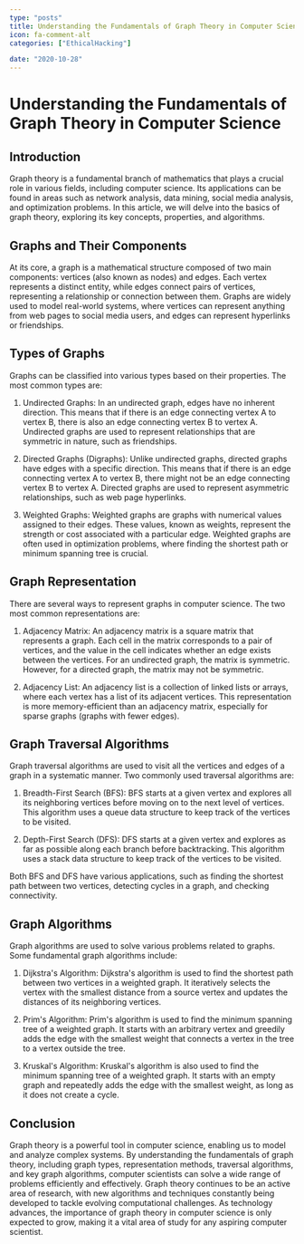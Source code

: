 ```yaml
---
type: "posts"
title: Understanding the Fundamentals of Graph Theory in Computer Science
icon: fa-comment-alt
categories: ["EthicalHacking"]

date: "2020-10-28"
---
```




# Understanding the Fundamentals of Graph Theory in Computer Science

## Introduction

Graph theory is a fundamental branch of mathematics that plays a crucial role in various fields, including computer science. Its applications can be found in areas such as network analysis, data mining, social media analysis, and optimization problems. In this article, we will delve into the basics of graph theory, exploring its key concepts, properties, and algorithms.

## Graphs and Their Components

At its core, a graph is a mathematical structure composed of two main components: vertices (also known as nodes) and edges. Each vertex represents a distinct entity, while edges connect pairs of vertices, representing a relationship or connection between them. Graphs are widely used to model real-world systems, where vertices can represent anything from web pages to social media users, and edges can represent hyperlinks or friendships.

## Types of Graphs

Graphs can be classified into various types based on their properties. The most common types are:

1. Undirected Graphs: In an undirected graph, edges have no inherent direction. This means that if there is an edge connecting vertex A to vertex B, there is also an edge connecting vertex B to vertex A. Undirected graphs are used to represent relationships that are symmetric in nature, such as friendships.

2. Directed Graphs (Digraphs): Unlike undirected graphs, directed graphs have edges with a specific direction. This means that if there is an edge connecting vertex A to vertex B, there might not be an edge connecting vertex B to vertex A. Directed graphs are used to represent asymmetric relationships, such as web page hyperlinks.

3. Weighted Graphs: Weighted graphs are graphs with numerical values assigned to their edges. These values, known as weights, represent the strength or cost associated with a particular edge. Weighted graphs are often used in optimization problems, where finding the shortest path or minimum spanning tree is crucial.

## Graph Representation

There are several ways to represent graphs in computer science. The two most common representations are:

1. Adjacency Matrix: An adjacency matrix is a square matrix that represents a graph. Each cell in the matrix corresponds to a pair of vertices, and the value in the cell indicates whether an edge exists between the vertices. For an undirected graph, the matrix is symmetric. However, for a directed graph, the matrix may not be symmetric.

2. Adjacency List: An adjacency list is a collection of linked lists or arrays, where each vertex has a list of its adjacent vertices. This representation is more memory-efficient than an adjacency matrix, especially for sparse graphs (graphs with fewer edges).

## Graph Traversal Algorithms

Graph traversal algorithms are used to visit all the vertices and edges of a graph in a systematic manner. Two commonly used traversal algorithms are:

1. Breadth-First Search (BFS): BFS starts at a given vertex and explores all its neighboring vertices before moving on to the next level of vertices. This algorithm uses a queue data structure to keep track of the vertices to be visited.

2. Depth-First Search (DFS): DFS starts at a given vertex and explores as far as possible along each branch before backtracking. This algorithm uses a stack data structure to keep track of the vertices to be visited.

Both BFS and DFS have various applications, such as finding the shortest path between two vertices, detecting cycles in a graph, and checking connectivity.

## Graph Algorithms

Graph algorithms are used to solve various problems related to graphs. Some fundamental graph algorithms include:

1. Dijkstra's Algorithm: Dijkstra's algorithm is used to find the shortest path between two vertices in a weighted graph. It iteratively selects the vertex with the smallest distance from a source vertex and updates the distances of its neighboring vertices.

2. Prim's Algorithm: Prim's algorithm is used to find the minimum spanning tree of a weighted graph. It starts with an arbitrary vertex and greedily adds the edge with the smallest weight that connects a vertex in the tree to a vertex outside the tree.

3. Kruskal's Algorithm: Kruskal's algorithm is also used to find the minimum spanning tree of a weighted graph. It starts with an empty graph and repeatedly adds the edge with the smallest weight, as long as it does not create a cycle.

## Conclusion

Graph theory is a powerful tool in computer science, enabling us to model and analyze complex systems. By understanding the fundamentals of graph theory, including graph types, representation methods, traversal algorithms, and key graph algorithms, computer scientists can solve a wide range of problems efficiently and effectively. Graph theory continues to be an active area of research, with new algorithms and techniques constantly being developed to tackle evolving computational challenges. As technology advances, the importance of graph theory in computer science is only expected to grow, making it a vital area of study for any aspiring computer scientist.